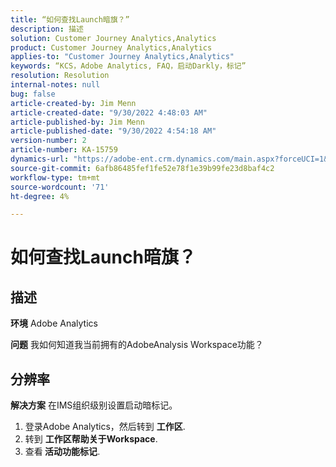 ```yaml
---
title: “如何查找Launch暗旗？”
description: 描述
solution: Customer Journey Analytics,Analytics
product: Customer Journey Analytics,Analytics
applies-to: "Customer Journey Analytics,Analytics"
keywords: “KCS，Adobe Analytics, FAQ，启动Darkly，标记”
resolution: Resolution
internal-notes: null
bug: false
article-created-by: Jim Menn
article-created-date: "9/30/2022 4:48:03 AM"
article-published-by: Jim Menn
article-published-date: "9/30/2022 4:54:18 AM"
version-number: 2
article-number: KA-15759
dynamics-url: "https://adobe-ent.crm.dynamics.com/main.aspx?forceUCI=1&pagetype=entityrecord&etn=knowledgearticle&id=2a17b810-7b40-ed11-9db1-0022480866ad"
source-git-commit: 6afb86485fef1fe52e78f1e39b99fe23d8baf4c2
workflow-type: tm+mt
source-wordcount: '71'
ht-degree: 4%

---
```


# 如何查找Launch暗旗？

## 描述


<b>环境</b>
Adobe Analytics

<b>问题</b>
我如何知道我当前拥有的AdobeAnalysis Workspace功能？


## 分辨率


<b>解决方案</b>
在IMS组织级别设置启动暗标记。

1. 登录Adobe Analytics，然后转到 <b>工作区</b>.
2. 转到 <b>工作区</b><b>帮助</b><b>关于Workspace</b>.
3. 查看<b> 活动功能标记</b>.

